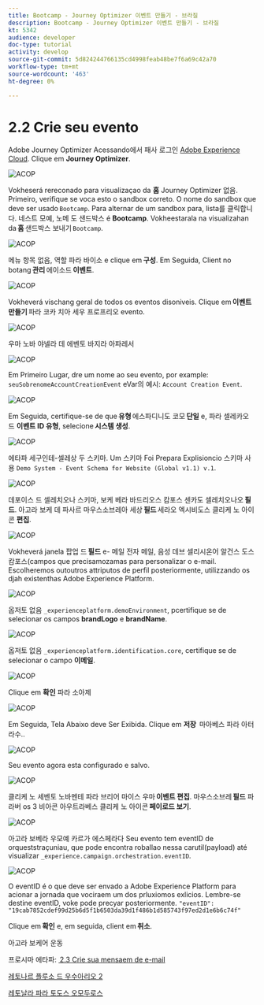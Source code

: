 ```yaml
---
title: Bootcamp - Journey Optimizer 이벤트 만들기 - 브라질
description: Bootcamp - Journey Optimizer 이벤트 만들기 - 브라질
kt: 5342
audience: developer
doc-type: tutorial
activity: develop
source-git-commit: 5d824244766135cd4998feab48be7f6a69c42a70
workflow-type: tm+mt
source-wordcount: '463'
ht-degree: 0%

---
```


# 2.2 Crie seu evento

Adobe Journey Optimizer Acessando에서 패사 로그인 [Adobe Experience Cloud](https://experience.adobe.com). Clique em **Journey Optimizer**.

![ACOP](./images/acophome.png)

Vokheserá rereconado para visualizaçao da **홈** Journey Optimizer 없음. Primeiro, verifique se voca esto o sandbox correto. O nome do sandbox que deve ser usado `Bootcamp`. Para alternar de um sandbox para, lista를 클릭합니다. 네스트 모예, 노메 도 샌드박스 é **Bootcamp**. Vokheestarala na visualizahan da **홈** 샌드박스 보내기 `Bootcamp`.

![ACOP](./images/acoptriglp.png)

메뉴 항목 없음, 역할 파라 바이소 e clique em **구성**. Em Seguida, Client no botang **관리** 에이소드 **이벤트**.

![ACOP](./images/acopmenu.png)

Vokheverá vischang geral de todos os eventos disoniveis. Clique em **이벤트 만들기** 파라 코카 치아 세우 프로프리오 evento.

![ACOP](./images/emptyevent.png)

우마 노바 야넬라 데 에벤토 바지라 아파레서

![ACOP](./images/emptyevent1.png)

Em Primeiro Lugar, dre um nome ao seu evento, por example: `seuSobrenomeAccountCreationEvent` eVar의 예시: `Account Creation Event`.

![ACOP](./images/eventdescription.png)

Em Seguida, certifique-se de que **유형** 에스파디니도 코모 **단일** e, 파라 셀레카오 드 **이벤트 ID 유형**, selecione **시스템 생성**.

![ACOP](./images/eventidtype.png)

에타파 세구인테-셀레상 두 스키마. Um 스키마 Foi Prepara Explisioncio 스키마 사용 `Demo System - Event Schema for Website (Global v1.1) v.1`.

![ACOP](./images/eventschema.png)

데포이스 드 셀레치오나 스키마, 보케 베라 바드리오스 캄포스 센카도 셀레치오나오 **필드**. 아고라 보케 데 파사르 마우스소브레아 세상 **필드** 세라오 엑시비도스 클리케 노 아이콘 **편집**.

![ACOP](./images/eventpayload.png)

Vokheverá janela 팝업 드 **필드** e- 메일 전자 메일, 음성 데브 셀리시온어 알건스 도스 캄포스(campos que precisamozamas para personalizar o e-mail. Escolheremos outoutros attriputos de perfil posteriormente, utilizzando os djah existenthas Adobe Experience Platform.

![ACOP](./images/eventfields.png)

옵저토 없음 `_experienceplatform.demoEnvironment`, pcertifique se de selecionar os campos **brandLogo** e **brandName**.

![ACOP](./images/eventpayloadbr.png)

옵저토 없음 `_experienceplatform.identification.core`, certifique se de selecionar o campo **이메일**.

![ACOP](./images/eventpayloadbrid.png)

Clique em **확인** 파라 소아제

![ACOP](./images/saveok.png)

Em Seguida, Tela Abaixo deve Ser Exibida. Clique em **저장**  마아베스 파라 아터라수..

![ACOP](./images/eventsave.png)

Seu evento agora esta configurado e salvo.

![ACOP](./images/eventdone.png)

클리케 노 세벤토 노바멘테 파라 브리어 마이스 우마 **이벤트 편집**. 마우스소브레 **필드** 파라버 os 3 비아콘 아우트라베스 클리케 노 아이콘 **페이로드 보기**.

![ACOP](./images/viewevent.png)

아고라 보베라 우모예 카르가 에스페라다
Seu evento tem eventID de orqueststraçuniau, que pode encontra roballao nessa carutil(payload) até visualizar `_experience.campaign.orchestration.eventID`.

![ACOP](./images/payloadeventID.png)

O eventID é o que deve ser envado a Adobe Experience Platform para acionar a jornada que vociraem um dos prluxiomos exlicios. Lembre-se destine eventID, voke pode precyar posteriormente.
`"eventID": "19cab7852cdef99d25b6d5f1b6503da39d1f486b1d585743f97ed2d1e6b6c74f"`

Clique em **확인** e, em seguida, client em **취소**.

아고라 보케어 운동

프로시마 에타파: [ 2.3 Crie sua mensaem de e-mail](./ex3.md)

[레토나르 플루소 드 우수아리오 2](./uc2.md)

[레토날라 파라 토도스 오모두로스](../../overview.md)
